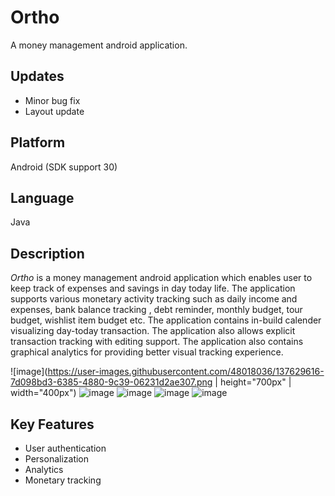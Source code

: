 # Ortho
A money management android application.

## Updates
* Minor bug fix
* Layout update

## Platform
Android (SDK support 30)

## Language
Java

## Description
*Ortho* is a money management android application which enables user to keep track of expenses and savings in day today life. The application supports various monetary activity tracking such as daily income and expenses, bank balance tracking , debt reminder, monthly budget, tour budget, wishlist item budget etc. The application contains in-build calender visualizing day-today transaction. The application also allows explicit transaction tracking with editing support. The application also contains graphical analytics for providing better visual tracking experience. 

![image](https://user-images.githubusercontent.com/48018036/137629616-7d098bd3-6385-4880-9c39-06231d2ae307.png | height="700px" | width="400px")
![image](https://user-images.githubusercontent.com/48018036/137629641-5fdc0306-5b72-4b6e-93cf-c37adabe6197.png)
![image](https://user-images.githubusercontent.com/48018036/137629708-d51d28b1-336d-43bd-954b-b643128be7da.png)
![image](https://user-images.githubusercontent.com/48018036/137629714-61bc4aea-dfd4-4cac-8525-f92503011142.png)
![image](https://user-images.githubusercontent.com/48018036/137629722-eb23aee0-965b-4f55-8279-3b32fef34b1e.png)

## Key Features
* User authentication
* Personalization
* Analytics
* Monetary tracking


